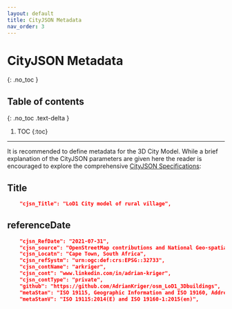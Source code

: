 ```yaml
---
layout: default
title: CityJSON Metadata
nav_order: 3
---
```


# CityJSON Metadata
{: .no_toc }

## Table of contents
{: .no_toc .text-delta }

1. TOC
{:toc}

---

It is recommended to define metadata for the 3D City Model. While a brief explanation of the CityJSON parameters are given here the reader is encouraged to explore the comprehensive [CityJSON Specifications](https://www.cityjson.org/specs/1.1.0/#metadata):

## Title

```json
    "cjsn_Title": "LoD1 City model of rural village",
```

##  referenceDate
```json
    "cjsn_RefDate": "2021-07-31",
    "cjsn_source": "OpenStreetMap contributions and National Geo-spatial Information raster DEM",
    "cjsn_Locatn": "Cape Town, South Africa",
    "cjsn_refSystm": "urn:ogc:def:crs:EPSG::32733",
    "cjsn_contName": "arkriger", 
    "cjsn_cont": "www.linkedin.com/in/adrian-kriger", 
    "cjsn_contType": "private",
    "github": "https://github.com/AdrianKriger/osm_LoD1_3Dbuildings",
    "metaStan": "ISO 19115, Geographic Information and ISO 19160, Addressing - Metadata",
    "metaStanV": "ISO 19115:2014(E) and ISO 19160-1:2015(en)",
```

